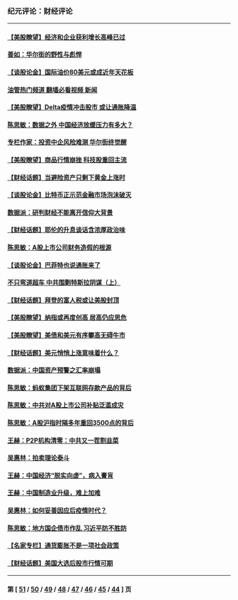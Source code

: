 ### 纪元评论：财经评论
---
#### [【美股瞭望】经济和企业获利增长高峰已过](../../pages/nsc1026/n13134466.md?08090330) 
#### [善如：华尔街的野性与彪悍](../../pages/nsc1026/n13112664.md?08090330) 
#### [【谈股论金】国际油价80美元或成近年天花板](../../pages/nsc1026/n13108524.md?08090330) 
#### [油管热门频道 翻墙必看视频 新闻](ok?08090330)
#### [【美股瞭望】Delta疫情冲击股市 或让通胀降温](../../pages/nsc1026/n13100297.md?08090330) 
#### [陈思敏：数据之外 中国经济放缓压力有多大？](../../pages/nsc1026/n13085576.md?08090330) 
#### [专栏作家：投资中企风险难测 华尔街终觉醒](../../pages/nsc1026/n13079366.md?08090330) 
#### [【美股瞭望】商品行情崩挫 科技股重回主流](../../pages/nsc1026/n13029798.md?08090330) 
#### [【财经话题】当避险资产只剩下黄金上涨时](../../pages/nsc1026/n12975626.md?08090330) 
#### [【谈股论金】比特币正示范金融市场泡沫破灭](../../pages/nsc1026/n12961769.md?08090330) 
#### [数据派：研判财经不能离开信仰大背景](../../pages/nsc1026/n12932684.md?08090330) 
#### [【财经话题】耶伦的升息谈话含浓厚政治味](../../pages/nsc1026/n12927299.md?08090330) 
#### [陈思敏：A股上市公司财务造假的根源](../../pages/nsc1026/n11229323.md?08090330) 
#### [【谈股论金】巴菲特也说通胀来了](../../pages/nsc1026/n12922463.md?08090330) 
#### [不只弯道超车 中共围剿特斯拉阴谋（上）](../../pages/nsc1026/n12919595.md?08090330) 
#### [【财经话题】拜登的富人税或让美股封顶](../../pages/nsc1026/n12899125.md?08090330) 
#### [【美股瞭望】纳指或再度创高 居高仍应思危](../../pages/nsc1026/n12878350.md?08090330) 
#### [【美股瞭望】美债和美元有序攀高无碍牛市](../../pages/nsc1026/n12844459.md?08090330) 
#### [【财经话题】美元悄悄上涨意味着什么？](../../pages/nsc1026/n12798222.md?08090330) 
#### [数据派：中国资产预警之汇率崩塌](../../pages/nsc1026/n12774242.md?08090330) 
#### [陈思敏：蚂蚁集团下架互联网存款产品的背后](../../pages/nsc1026/n12719862.md?08090330) 
#### [陈思敏：中共对A股上市公司补贴泛滥成灾](../../pages/nsc1026/n12713263.md?08090330) 
#### [陈思敏：A股沪指时隔多年重回3500点的背后](../../pages/nsc1026/n12675538.md?08090330) 
#### [王赫：P2P机构清零：中共又一茬割韭菜](../../pages/nsc1026/n12614544.md?08090330) 
#### [吴惠林：拍卖理论泰斗](../../pages/nsc1026/n12591360.md?08090330) 
#### [王赫：中国经济“脱实向虚”，病入膏肓](../../pages/nsc1026/n12564946.md?08090330) 
#### [王赫：中国制造业升级，难上加难](../../pages/nsc1026/n12559461.md?08090330) 
#### [吴惠林：如何妥善因应后疫情时代？](../../pages/nsc1026/n12553885.md?08090330) 
#### [陈思敏：地方国企债市作乱 习近平防不胜防](../../pages/nsc1026/n12553384.md?08090330) 
#### [【名家专栏】通货膨胀不是一项社会政策](../../pages/nsc1026/n12528711.md?08090330) 
#### [【财经话题】美国大选后股市行情可期](../../pages/nsc1026/n12514949.md?08090330) 

---
#### 第 [ [51](./51.md?08090330) / [50](./50.md?08090330) / [49](./49.md?08090330) / [48](./48.md?08090330) / [47](./47.md?08090330) / [46](./46.md?08090330) / [45](./45.md?08090330) / [44](./44.md?08090330) ] 页
